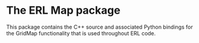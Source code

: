 # The ERL Map package

This package contains the C++ source and associated Python bindings for the GridMap functionality
that is used throughout ERL code.
